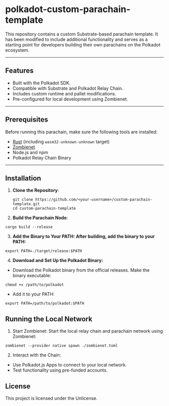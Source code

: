 # polkadot-custom-parachain-template
This repository contains a custom Substrate-based parachain template. It has been modified to include additional functionality and serves as a starting point for developers building their own parachains on the Polkadot ecosystem.

---

## Features
- Built with the Polkadot SDK.
- Compatible with Substrate and Polkadot Relay Chain.
- Includes custom runtime and pallet modifications.
- Pre-configured for local development using Zombienet.

---

## Prerequisites
Before running this parachain, make sure the following tools are installed:
- [Rust](https://www.rust-lang.org/) (including `wasm32-unknown-unknown` target)
- [Zombienet](https://github.com/paritytech/zombienet)
- Node.js and npm
- Polkadot Relay Chain Binary

---

## Installation

1. **Clone the Repository**:
   ```
   git clone https://github.com/<your-username>/custom-parachain-template.git
   cd custom-parachain-template
2. **Build the Parachain Node**:


```
cargo build --release
```
3. **Add the Binary to Your PATH: After building, add the binary to your PATH:**


```
export PATH=./target/release:$PATH
```
4. **Download and Set Up the Polkadot Binary:**

- Download the Polkadot binary from the official releases.
Make the binary executable:

```
chmod +x /path/to/polkadot
```
- Add it to your PATH:


```
export PATH=/path/to/polkadot:$PATH
```
## Running the Local Network
1. Start Zombienet: Start the local relay chain and parachain network using Zombienet:


```
zombienet --provider native spawn ./zombienet.toml
```
2. Interact with the Chain:

- Use Polkadot.js Apps to connect to your local network.
- Test functionality using pre-funded accounts.

## License
This project is licensed under the Unlicense.
